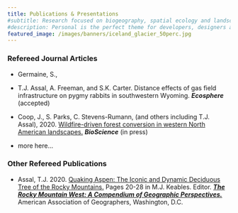 ```yaml
---
title: Publications & Presentations
#subtitle: Research focused on biogeography, spatial ecology and landscape change at Kent State University
#description: Personal is the perfect theme for developers, designers and other creatives.
featured_image: /images/banners/iceland_glacier_50perc.jpg
---
```


### Refereed Journal Articles

+ Germaine, S., 

* T.J. Assal, A. Freeman, and S.K. Carter. Distance effects of gas field infrastructure on pygmy rabbits in southwestern Wyoming. ***Ecosphere*** (accepted)
    
+ Coop, J., S. Parks, C. Stevens-Rumann, (and others including T.J. Assal), 2020. [Wildfire-driven forest conversion in western North American landscapes.](https://academic.oup.com/bioscience/article/doi/10.1093/biosci/biaa061/5859066) ***BioScience*** (in press)

* more here...

### Other Refereed Publications

+ Assal, T.J. 2020. [Quaking Aspen: The Iconic and Dynamic Deciduous Tree of the Rocky Mountains.](https://www.researchgate.net/publication/340846160_Quaking_Aspen_The_Iconic_and_Dynamic_Deciduous_Tree_of_the_Rocky_Mountains) Pages 20-28 in M.J. Keables. Editor. ***[The Rocky Mountain West: A Compendium of Geographic Perspectives.](http://aag.org/cs/publications/special/the_rocky_mountain_west)*** American Association of Geographers, Washington, D.C.


